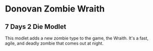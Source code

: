 # Donovan Zombie Wraith

## 7 Days 2 Die Modlet

This modlet adds a new zombie type to the game, the Wraith. It's a fast, agile, and deadly zombie that comes out at night.
